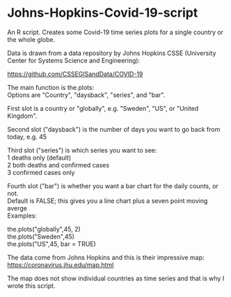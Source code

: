 # Johns-Hopkins-Covid-19-script
An R script. Creates some Covid-19 time series plots for a single country or the whole globe.

Data is drawn from a data repository by Johns Hopkins CSSE (University Center for Systems Science and Engineering):

https://github.com/CSSEGISandData/COVID-19

The main function is the.plots:  
Options are "Country", "daysback", "series", and "bar".  

First slot is a country or "globally", e.g. "Sweden", "US", or "United Kingdom".  

Second slot ("daysback") is the number of days you want to go back from today, e.g. 45  

Third slot ("series") is which series you want to see:  
1 deaths only (default)  
2 both deaths and confirmed cases  
3 confirmed cases only  

Fourth slot ("bar") is whether you want a bar chart for the daily counts, or not.  
Default is FALSE; this gives you a line chart plus a seven point moving averge  
Examples:  

the.plots("globally",45, 2)  
the.plots("Sweden",45)  
the.plots("US",45, bar = TRUE)  

The data come from Johns Hopkins and this is their impressive map:  
https://coronavirus.jhu.edu/map.html  

The map does not show individual countries as time series and that is why I wrote this script.

